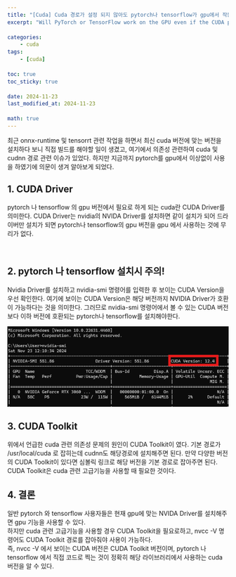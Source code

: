 ```yaml
---
title: "[Cuda] Cuda 경로가 설정 되지 않아도 pytorch나 tensorflow가 gpu에서 작동할까?"
excerpt: "Will PyTorch or TensorFlow work on the GPU even if the CUDA path is not set? by sehoon-lee"

categories:
    - cuda
tags:
    - [cuda]

toc: true
toc_sticky: true

date: 2024-11-23
last_modified_at: 2024-11-23

math: true
---
```


최근 onnx-runtime 및 tensorrt 관련 작업을 하면서 최신 cuda 버전에 맞는 버전을 설치하다 보니 직접 빌드를 해야할 일이 생겼고,
여기에서 의존성 관련하여 cuda 및 cudnn 경로 관련 이슈가 있었다.
하지만 지금까지 pytorch를 gpu에서 이상없이 사용을 하였기에 의문이 생겨 알아보게 되었다.

## 1. CUDA Driver

pytorch 나 tensorflow 의 gpu 버전에서 필요로 하게 되는 cuda란 CUDA Driver를 의미한다.
CUDA Driver는 nvidia의 NVIDA Driver를 설치하면 같이 설치가 되어 드라이버만 설치가 되면
pytorch나 tensorflow의 gpu 버전을 gpu 에서 사용하는 것에 무리가 없다.

<br>

## 2. pytorch 나 tensorflow 설치시 주의!
Nvidia Driver를 설치하고 nvidia-smi 명령어를 입력한 후 보이는 CUDA Version을 우선 확인한다.
여기에 보이는 CUDA Version은 해당 버전까지 NVIDIA Driver가 호환이 가능하다는 것을 의미한다.
그러므로 nvidia-smi 명령어에서 볼 수 있는 CUDA 버전보다 이하 버전에 호환되는 pytorch나 tensorflow를 설치해야한다.


![img_file](/assets/img/post/cuda_cudatoolkit/nvidia_smi.png)



## 3. CUDA Toolkit

위에서 언급한 cuda 관련 의존성 문제의 원인이 CUDA Toolkit이 였다.
기본 경로가 /usr/local/cuda 로 잡히는데 cudnn도 해당경로에 설치해주면 된다.
만약 다양한 버전의 CUDA Toolkit이 있다면 심볼릭 링크로 해당 버전을 기본 경로로 잡아주면 된다.
CUDA Toolkit은 cuda 관련 고급기능을 사용할 때 필요한 것이다.

## 4. 결론
일반 pytorch 와 tensorflow 사용자들은 현재 gpu에 맞는 NVIDA Driver를 설치해주면 gpu 기능을 사용할 수 있다.<br>
하지만 cuda 관련 고급기능을 사용할 경우 CUDA Toolkit을 필요로하고, nvcc -V 명령어도 CUDA Toolkit 경로를 잡아줘야 사용이 가능하다. <br>
즉, nvcc -V 에서 보이는 CUDA 버전은 CUDA Toolkit 버전이며, pytorch 나 tensorflow 에서 직접 코드로 찍는 것이 정확히 해당 라이브러리에서 사용하는 cuda 버전을 알 수 있다.

